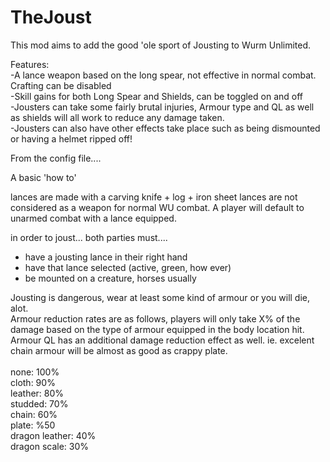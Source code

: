 # TheJoust

  This mod aims to add the good 'ole sport of Jousting to Wurm Unlimited.
  
  Features:<br>
    -A lance weapon based on the long spear,  not effective in normal combat.  Crafting can be disabled<br>
    -Skill gains for both Long Spear and Shields, can be toggled on and off<br>
    -Jousters can take some fairly brutal injuries, Armour type and QL as well as shields will all work to reduce any damage taken.<br>
    -Jousters can also have other effects take place such as being dismounted or having a helmet ripped off!<br>
    
    
From the config file....

A basic 'how to'
    
lances are made with a carving knife + log + iron sheet
lances are not considered as a weapon for normal WU combat.  A player will default to unarmed combat with a lance equipped.

in order to joust...  both parties must....
- have a jousting lance in their right hand
- have that lance selected (active, green, how ever)
- be mounted on a creature, horses usually

Jousting is dangerous, wear at least some kind of armour or you will die, alot.<br>
Armour reduction rates are as follows,  players will only take X% of the damage based on the type of armour equipped in the body location hit.
Armour QL has an additional damage reduction effect as well.  ie. excelent chain armour will be almost as good as crappy plate.<br><br>
          none: 100%<br>
         cloth: 90%<br>
       leather: 80%<br>
       studded: 70%<br>
         chain: 60%<br>
         plate: %50<br>
dragon leather: 40%<br>
  dragon scale: 30%<br>

    
